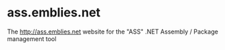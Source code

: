 ass.emblies.net
===============

The http://ass.emblies.net website for the "ASS" .NET Assembly / Package management tool
